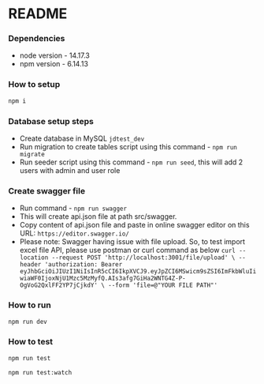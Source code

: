 # README

### Dependencies

- node version - 14.17.3
- npm version - 6.14.13

### How to setup

```bash
npm i
```

### Database setup steps

- Create database in MySQL `jdtest_dev`
- Run migration to create tables script using this command - `npm run migrate`
- Run seeder script using this command - `npm run seed`, this will add 2 users with admin and user role

### Create swagger file

- Run command - `npm run swagger`
- This will create api.json file at path src/swagger.
- Copy content of api.json file and paste in online swagger editor on this URL: `https://editor.swagger.io/`
- Please note: Swagger having issue with file upload. So, to test import excel file API, please use postman or curl command as below
  `curl --location --request POST 'http://localhost:3001/file/upload' \ --header 'authorization: Bearer eyJhbGciOiJIUzI1NiIsInR5cCI6IkpXVCJ9.eyJpZCI6MSwicm9sZSI6ImFkbWluIiwiaWF0IjoxNjU1Mzc5MzMyfQ.AIs3afg7GiHa2WNTG4Z-P-OgVoG2QxlFF2YP7jCjkdY' \ --form 'file=@"YOUR FILE PATH"'`

### How to run

```bash
npm run dev
```

### How to test

```bash
npm run test
```

```bash
npm run test:watch
```
